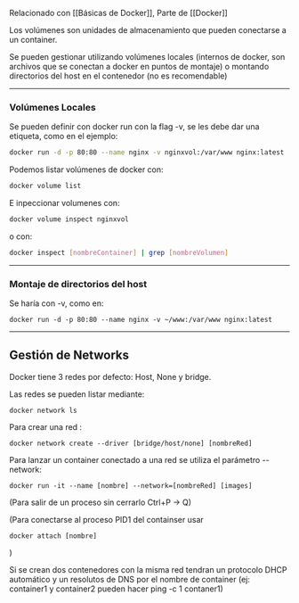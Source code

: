 Relacionado con [[Básicas de Docker]], Parte de [[Docker]]

Los volúmenes son unidades de almacenamiento que pueden conectarse a un container. 

Se pueden gestionar utilizando volúmenes locales (internos de docker, son archivos que se conectan a docker en puntos de montaje) o montando directorios del host en el contenedor (no es recomendable)

---
### Volúmenes Locales

Se pueden definir con docker run con la flag -v, se les debe dar una etiqueta, como en el ejemplo:

``` sh
docker run -d -p 80:80 --name nginx -v nginxvol:/var/www nginx:latest
```

Podemos listar volúmenes de docker con:

``` sh
docker volume list
```

E inpeccionar volumenes con:

``` sh
docker volume inspect nginxvol
```

o con:

``` sh
docker inspect [nombreContainer] | grep [nombreVolumen]
```

---
### Montaje de directorios del host

Se haría con -v, como en:

``` shell
docker run -d -p 80:80 --name nginx -v ~/www:/var/www nginx:latest
```


---

## Gestión de Networks

Docker tiene 3 redes por defecto: Host, None y bridge.

Las redes se pueden listar mediante:

``` shell
docker network ls
```

Para crear una red :

``` shell
docker network create --driver [bridge/host/none] [nombreRed]
```

Para lanzar un container conectado a una red se utiliza el parámetro --network:

``` shell
docker run -it --name [nombre] --network=[nombreRed] [images]
```

(Para salir de un proceso sin cerrarlo Ctrl+P -> Q)

(Para conectarse al proceso PID1 del containser usar 
``` shell
docker attach [nombre]
```
)

Si se crean dos contenedores con la misma red tendran un protocolo DHCP automático y un resolutos de DNS por el nombre de container (ej: container1 y container2 pueden hacer ping -c 1 contaner1)

